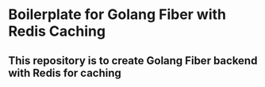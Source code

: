 # Boilerplate for Golang Fiber with Redis Caching

## This repository is to create Golang Fiber backend with Redis for caching